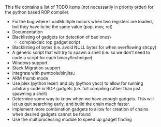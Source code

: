 This file contains a list of TODO items (not necessarily in priority order) for the python based ROP compiler.

* Fix the bug where LoadMultiple occurs when two registers are loaded, but they have to be the same value (pop, mov, ret)
* Documentation
* Blacklisting of gadgets (or detection of bad ones)
  * complexcalc rop gadget script
* Blacklisting of bytes (i.e. avoid NULL bytes for when overflowing strcpy)
* A generic script that will try to spawn a shell (i.e. so we don't need to code a script for each binary/technique)
* Windows support
* Stack Migration support
* Integrate with pwntools/binjitsu
* ARM thumb mode
* Use plex (python lexer) and ply (python yacc) to allow for running arbitrary code in ROP gadgets (i.e. full compiling rather than just spawning a shell)
* Determine some way to know when we have *enough* gadgets. This will let us quit searching early, and build the chain much faster.
* Implement more combination gadgets to allow for creation of chains when desired gadgets cannot be found
* Use the multiprocessing module to speed up gadget finding
